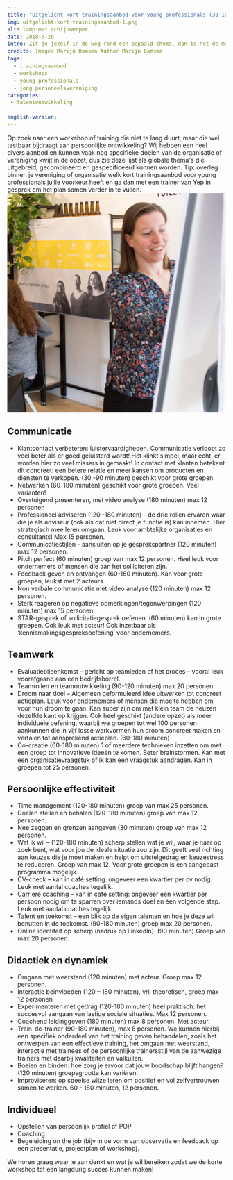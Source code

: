 ```yaml
---
title: "Uitgelicht kort trainingsaanbod voor young professionals (30-180 minuten)"
img: uitgelicht-kort-trainingsaanbod-1.png
alt: lamp met schijnwerper
date: 2018-3-26
intro: Zit je jezelf in de weg rond een bepaald thema, dan is het de moeite waard om je verwachtingen zelf of samen met een coach te onderzoeken. Aan de hand van de oefeningen in dit blog kun je daarmee direct een start maken.
credits: Images Marijn Damsma Author Marijn Damsma
tags: 
  - trainingsaanbod
  - workshops
  - young professionals
  - jong personeelsvereniging
categories:
 - Talentontwikkeling

english-version: 
---
```

Op zoek naar een workshop of training die niet te lang duurt, maar die wel tastbaar bijdraagt aan persoonlijke ontwikkeling? Wij hebben een heel divers aanbod en kunnen vaak nog specifieke doelen van de organisatie of vereniging kwijt in de opzet, dus zie deze lijst als globale thema's die uitgebreid, gecombineerd en gespecificeerd kunnen worden. Tip: overleg binnen je vereniging of organisatie welk kort trainingsaanbod voor young professionals jullie voorkeur heeft en ga dan met een trainer van Yep in gesprek om het plan samen verder in te vullen. ![Marijn voor flipover trainingsaanbod Yep](./uitgelicht-kort-trainingsaanbod-2.jpg)

## Communicatie

*   Klantcontact verbeteren: luistervaardigheden. Communicatie verloopt zo veel beter als er goed geluisterd wordt! Het klinkt simpel, maar echt, er worden hier zo veel missers in gemaakt! In contact met klanten betekent dit concreet: een betere relatie en meer kansen om producten en diensten te verkopen. (30 -90 minuten) geschikt voor grote groepen.
*   Netwerken (60-180 minuten) geschikt voor grote groepen. Veel varianten!
*   Overtuigend presenteren, met video analyse (180 minuten) max 12 personen
*   Professioneel adviseren (120 -180 minuten) - de drie rollen ervaren waar die je als adviseur (ook als dat niet direct je functie is) kan innemen. Hier strategisch mee leren omgaan. Leuk voor ambtelijke organisaties en consultants! Max 15 personen.
*   Communicatiestijlen - aansluiten op je gesprekspartner (120 minuten) max 12 personen.
*   Pitch perfect (60 minuten) groep van max 12 personen. Heel leuk voor ondernemers of mensen die aan het solliciteren zijn.
*   Feedback geven en ontvangen (60-180 minuten). Kan voor grote groepen, leukst met 2 acteurs.
*   Non verbale communicatie met video analyse (120 minuten) max 12 personen.
*   Sterk reageren op negatieve opmerkingen/tegenwerpingen (120 minuten) max 15 personen.
*   STAR-gesprek of sollicitatiegesprek oefenen. (60 minuten) kan in grote groepen. Ook leuk met acteur! Ook inzetbaar als ‘kennismakingsgespreksoefening’ voor ondernemers.

## Teamwerk

*   Evaluatiebijeenkomst – gericht op teamleden of het proces – vooral leuk voorafgaand aan een bedrijfsborrel.
*   Teamrollen en teamontwikkeling (90-120 minuten) max 20 personen
*   Droom naar doel – Algemeen geformuleerd idee uitwerken tot concreet actieplan. Leuk voor ondernemers of mensen die moeite hebben om voor hun droom te gaan. Kan super zijn om met klein team de neuzen dezelfde kant op krijgen. Ook heel geschikt (andere opzet) als meer individuele oefening, waarbij we groepen tot wel 100 personen aankunnen die in vijf losse werkvormen hun droom concreet maken en vertalen tot aansprekend actieplan. (60-180 minuten)
*   Co-creatie (60-180 minuten) 1 of meerdere technieken inzetten om met een groep tot innovatieve ideeën te komen. Beter brainstormen. Kan met een organisatievraagstuk of ik kan een vraagstuk aandragen. Kan in groepen tot 25 personen.

## Persoonlijke effectiviteit

*   Time management (120-180 minuten) groep van max 25 personen.
*   Doelen stellen en behalen (120-180 minuten) groep van max 12 personen.
*   Nee zeggen en grenzen aangeven (30 minuten) groep van max 12 personen.
*   Wat ik wil – (120-180 minuten) scherp stellen wat je wil, waar je naar op zoek bent, wat voor jou de ideale situatie zou zijn. Dit geeft veel richting aan keuzes die je moet maken en helpt om uitstelgedrag en keuzestress te reduceren. Groep van max 12. Voor grote groepen is een aangepast programma mogelijk.
*   CV-check – kan in café setting: ongeveer een kwartier per cv nodig. Leuk met aantal coaches tegelijk.
*   Carrière coaching – kan in café setting: ongeveer een kwartier per persoon nodig om te sparren over iemands doel en één volgende stap. Leuk met aantal coaches tegelijk.
*   Talent en toekomst – een blik op de eigen talenten en hoe je deze wil benutten in de toekomst. (90-180 minuten) groep max 20 personen.
*   Online identiteit op scherp (nadruk op LinkedIn). (90 minuten) Groep van max 20 personen.

## Didactiek en dynamiek

*   Omgaan met weerstand (120 minuten) met acteur. Groep max 12 personen.
*   Interactie beïnvloeden (120 – 180 minuten), vrij theoretisch, groep max 12 personen
*   Experimenteren met gedrag (120-180 minuten) heel praktisch: het succesvol aangaan van lastige sociale situaties. Max 12 personen.
*   Coachend leidinggeven (180 minuten) max 8 personen. Met acteur.
*   Train-de-trainer (90-180 minuten), max 8 personen. We kunnen hierbij een specifiek onderdeel van het training geven behandelen, zoals het ontwerpen van een effectieve training, het omgaan met weerstand, interactie met trainees of de persoonlijke trainersstijl van de aanwezige trainers met daarbij kwaliteiten en valkuilen.
*   Boeien en binden: hoe zorg je ervoor dat jouw boodschap blijft hangen? (120 minuten) groepsgrootte kan variëren.
*   Improviseren: op speelse wijze leren om positief en vol zelfvertrouwen samen te werken. 60 - 180 minuten, 12 personen.

## Individueel

*   Opstellen van persoonlijk profiel of POP
*   Coaching
*   Begeleiding on the job (bijv in de vorm van observatie en feedback op een presentatie, projectplan of workshop).

We horen graag waar je aan denkt en wat je wil bereiken zodat we de korte workshop tot een langdurig succes kunnen maken!
